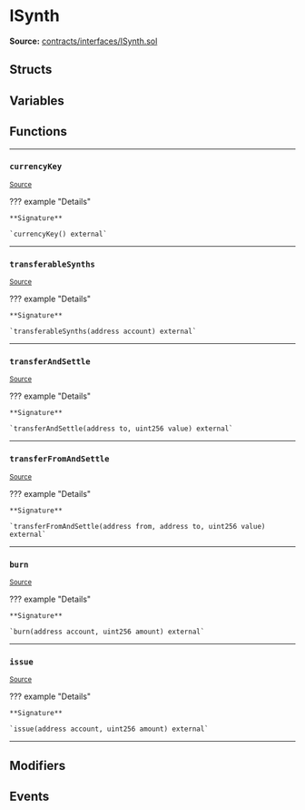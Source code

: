 # ISynth

**Source:** [contracts/interfaces/ISynth.sol](https://github.com/Synthetixio/synthetix/tree/develop/contracts/interfaces/ISynth.sol)

## Structs

## Variables

## Functions

---

### `currencyKey`
<sub>[Source](https://github.com/Synthetixio/synthetix/tree/develop/contracts/interfaces/ISynth.sol#L6)</sub>

??? example "Details"

    **Signature**

    `currencyKey() external`

---

### `transferableSynths`
<sub>[Source](https://github.com/Synthetixio/synthetix/tree/develop/contracts/interfaces/ISynth.sol#L8)</sub>

??? example "Details"

    **Signature**

    `transferableSynths(address account) external`

---

### `transferAndSettle`
<sub>[Source](https://github.com/Synthetixio/synthetix/tree/develop/contracts/interfaces/ISynth.sol#L11)</sub>

??? example "Details"

    **Signature**

    `transferAndSettle(address to, uint256 value) external`

---

### `transferFromAndSettle`
<sub>[Source](https://github.com/Synthetixio/synthetix/tree/develop/contracts/interfaces/ISynth.sol#L13)</sub>

??? example "Details"

    **Signature**

    `transferFromAndSettle(address from, address to, uint256 value) external`

---

### `burn`
<sub>[Source](https://github.com/Synthetixio/synthetix/tree/develop/contracts/interfaces/ISynth.sol#L20)</sub>

??? example "Details"

    **Signature**

    `burn(address account, uint256 amount) external`

---

### `issue`
<sub>[Source](https://github.com/Synthetixio/synthetix/tree/develop/contracts/interfaces/ISynth.sol#L22)</sub>

??? example "Details"

    **Signature**

    `issue(address account, uint256 amount) external`

---

## Modifiers

## Events

